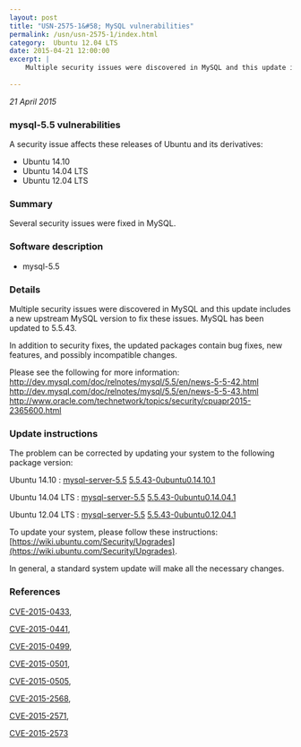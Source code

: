 ```yaml
---
layout: post
title: "USN-2575-1&#58; MySQL vulnerabilities"
permalink: /usn/usn-2575-1/index.html
category:  Ubuntu 12.04 LTS
date: 2015-04-21 12:00:00
excerpt: |
    Multiple security issues were discovered in MySQL and this update includes a new upstream MySQL version to fix these issues. MySQL has been updated to 5.5.43.
    
--- 
```

 
 

*21 April 2015*

### mysql-5.5 vulnerabilities

A security issue affects these releases of Ubuntu and its derivatives:

* Ubuntu 14.10
* Ubuntu 14.04 LTS
* Ubuntu 12.04 LTS

### Summary

Several security issues were fixed in MySQL. 

### Software description

* mysql-5.5 

### Details

Multiple security issues were discovered in MySQL and this update includes a new upstream MySQL version to fix these issues. MySQL has been updated to 5.5.43.

In addition to security fixes, the updated packages contain bug fixes, new features, and possibly incompatible changes.

Please see the following for more information: http://dev.mysql.com/doc/relnotes/mysql/5.5/en/news-5-5-42.html http://dev.mysql.com/doc/relnotes/mysql/5.5/en/news-5-5-43.html http://www.oracle.com/technetwork/topics/security/cpuapr2015-2365600.html 

### Update instructions

The problem can be corrected by updating your system to the following package version:

Ubuntu 14.10
 : [mysql-server-5.5](https://launchpad.net/ubuntu/+source/mysql-5.5) <span> [5.5.43-0ubuntu0.14.10.1](https://launchpad.net/ubuntu/+source/mysql-5.5/5.5.43-0ubuntu0.14.10.1) </span> 

Ubuntu 14.04 LTS
 : [mysql-server-5.5](https://launchpad.net/ubuntu/+source/mysql-5.5) <span> [5.5.43-0ubuntu0.14.04.1](https://launchpad.net/ubuntu/+source/mysql-5.5/5.5.43-0ubuntu0.14.04.1) </span> 

Ubuntu 12.04 LTS
 : [mysql-server-5.5](https://launchpad.net/ubuntu/+source/mysql-5.5) <span> [5.5.43-0ubuntu0.12.04.1](https://launchpad.net/ubuntu/+source/mysql-5.5/5.5.43-0ubuntu0.12.04.1) </span> 

To update your system, please follow these instructions: [https://wiki.ubuntu.com/Security/Upgrades](https://wiki.ubuntu.com/Security/Upgrades).

In general, a standard system update will make all the necessary changes. 

### References

 
 [CVE-2015-0433](http://people.ubuntu.com/~ubuntu-security/cve/CVE-2015-0433), 

 [CVE-2015-0441](http://people.ubuntu.com/~ubuntu-security/cve/CVE-2015-0441), 

 [CVE-2015-0499](http://people.ubuntu.com/~ubuntu-security/cve/CVE-2015-0499), 

 [CVE-2015-0501](http://people.ubuntu.com/~ubuntu-security/cve/CVE-2015-0501), 

 [CVE-2015-0505](http://people.ubuntu.com/~ubuntu-security/cve/CVE-2015-0505), 

 [CVE-2015-2568](http://people.ubuntu.com/~ubuntu-security/cve/CVE-2015-2568), 

 [CVE-2015-2571](http://people.ubuntu.com/~ubuntu-security/cve/CVE-2015-2571), 

 [CVE-2015-2573](http://people.ubuntu.com/~ubuntu-security/cve/CVE-2015-2573)
 

